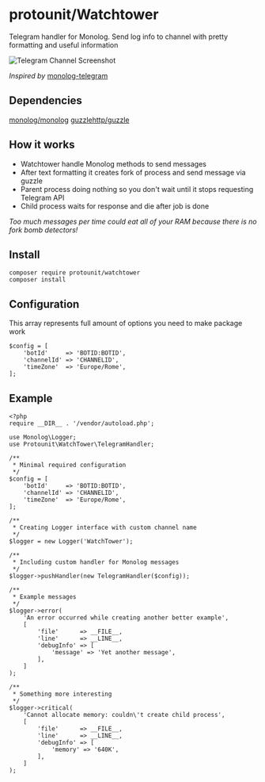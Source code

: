 # protounit/Watchtower
Telegram handler for Monolog. Send log info to channel with pretty formatting and useful information

![Telegram Channel Screenshot](https://image.ibb.co/fpFepT/Screenshot_20180726_013226.png  "protounit/watchtower")

*Inspired by* [monolog-telegram](https://github.com/moeinrahimi/monolog-telegram) 

## Dependencies
[monolog/monolog](https://github.com/Seldaek/monolog)
[guzzlehttp/guzzle](https://github.com/guzzle/guzzle) 

## How it works
* Watchtower handle Monolog methods to send messages
* After text formatting it creates fork of process and send message via guzzle
* Parent process doing nothing so you don't wait until it stops requesting Telegram API
* Child process waits for response and die after job is done

*Too much messages per time could eat all of your RAM because there is no fork bomb detectors!*

## Install
	composer require protounit/watchtower
	composer install
	
## Configuration
This array represents full amount of options you need to make package work

    $config = [
        'botId'     => 'BOTID:BOTID',
        'channelId' => 'CHANNELID',
        'timeZone'  => 'Europe/Rome',
    ];
    
## Example
    <?php
    require __DIR__ . '/vendor/autoload.php';
    
    use Monolog\Logger;
    use Protounit\WatchTower\TelegramHandler;
    
    /**
     * Minimal required configuration
     */
    $config = [
        'botId'     => 'BOTID:BOTID',
        'channelId' => 'CHANNELID',
        'timeZone'  => 'Europe/Rome',
    ];
    
    /**
     * Creating Logger interface with custom channel name
     */
    $logger = new Logger('WatchTower');
    
    /**
     * Including custom handler for Monolog messages
     */
    $logger->pushHandler(new TelegramHandler($config));
    
    /**
     * Example messages
     */
    $logger->error(
        'An error occurred while creating another better example',
        [
            'file'      => __FILE__,
            'line'      => __LINE__,
            'debugInfo' => [
                'message' => 'Yet another message',
            ],
        ]
    );
    
    /**
     * Something more interesting
     */
    $logger->critical(
        'Cannot allocate memory: couldn\'t create child process',
        [
            'file'      => __FILE__,
            'line'      => __LINE__,
            'debugInfo' => [
                'memory' => '640K',
            ],
        ]
    );